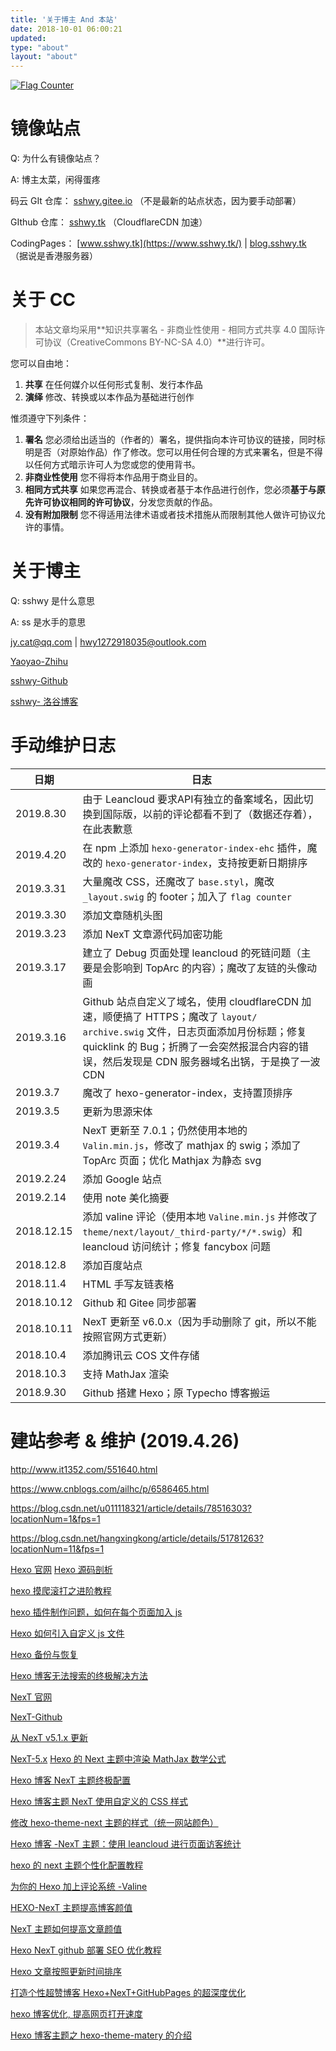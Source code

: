 ```yaml
---
title: '关于博主 And 本站'
date: 2018-10-01 06:00:21
updated:
type: "about"
layout: "about"
---
```




<a href="https://info.flagcounter.com/dgHh"><img src="https://s04.flagcounter.com/count/dgHh/bg_FFFFFF/txt_000000/border_CCCCCC/columns_5/maxflags_20/viewers_0/labels_0/pageviews_1/flags_0/percent_0/" alt="Flag Counter" border="0" style="margin: 0px;"></a>

# 镜像站点

Q: 为什么有镜像站点？

A: 博主太菜，闲得蛋疼

码云 GIt 仓库： [sshwy.gitee.io](https://sshwy.gitee.io/) （不是最新的站点状态，因为要手动部署）

GIthub 仓库： [sshwy.tk](https://sshwy.tk/) （CloudflareCDN 加速）

CodingPages： [www.sshwy.tk](https://www.sshwy.tk/) | [blog.sshwy.tk](https://blog.sshwy.tk/) （据说是香港服务器）

# 关于 CC

> 本站文章均采用**知识共享署名 - 非商业性使用 - 相同方式共享 4.0 国际许可协议（CreativeCommons BY-NC-SA 4.0）**进行许可。

您可以自由地：

1. **共享** 在任何媒介以任何形式复制、发行本作品
2. **演绎** 修改、转换或以本作品为基础进行创作

惟须遵守下列条件：

1. **署名** 您必须给出适当的（作者的）署名，提供指向本许可协议的链接，同时标明是否（对原始作品）作了修改。您可以用任何合理的方式来署名，但是不得以任何方式暗示许可人为您或您的使用背书。
2. **非商业性使用** 您不得将本作品用于商业目的。
3. **相同方式共享** 如果您再混合、转换或者基于本作品进行创作，您必须**基于与原先许可协议相同的许可协议**，分发您贡献的作品。
4. **没有附加限制** 您不得适用法律术语或者技术措施从而限制其他人做许可协议允许的事情。

# 关于博主

Q: sshwy 是什么意思

A: ss 是水手的意思

<i class="fa fa-envelope"></i>  jy.cat@qq.com | hwy1272918035@outlook.com

<i class="fa fa-safari"></i> [Yaoyao-Zhihu](https://www.zhihu.com/people/yao-yao-12-74-92/activities)

<i class="fa fa-github"></i> [sshwy-Github](https://github.com/sshwy)

<i class="fa fa-plus"></i> [sshwy- 洛谷博客](https://www.luogu.org/blog/42196/)


# 手动维护日志

| 日期       | 日志                                                         |
| ---------- | ------------------------------------------------------------ |
| 2019.8.30  | 由于 Leancloud 要求API有独立的备案域名，因此切换到国际版，以前的评论都看不到了（数据还存着），在此表歉意 |
| 2019.4.20  | 在 npm 上添加 `hexo-generator-index-ehc` 插件，魔改的 `hexo-generator-index`，支持按更新日期排序 |
| 2019.3.31  | 大量魔改 CSS，还魔改了 `base.styl`，魔改 `_layout.swig` 的 footer；加入了 `flag counter` |
| 2019.3.30  | 添加文章随机头图                                             |
| 2019.3.23  | 添加 NexT 文章源代码加密功能                                 |
| 2019.3.17  | 建立了 Debug 页面处理 leancloud 的死链问题（主要是会影响到 TopArc 的内容）；魔改了友链的头像动画 |
| 2019.3.16  | Github 站点自定义了域名，使用 cloudflareCDN 加速，顺便搞了 HTTPS；魔改了 `layout/ archive.swig` 文件，日志页面添加月份标题；修复 quicklink 的 Bug；折腾了一会突然报混合内容的错误，然后发现是 CDN 服务器域名出锅，于是换了一波 CDN |
| 2019.3.7   | 魔改了 hexo-generator-index，支持置顶排序                    |
| 2019.3.5   | 更新为思源宋体                                               |
| 2019.3.4   | NexT 更新至 7.0.1；仍然使用本地的 `Valin.min.js`，修改了 mathjax 的 swig；添加了 TopArc 页面；优化 Mathjax 为静态 svg |
| 2019.2.24  | 添加 Google 站点                                             |
| 2019.2.14  | 使用 note 美化摘要                                           |
| 2018.12.15 | 添加 valine 评论（使用本地 `Valine.min.js` 并修改了 `theme/next/layout/_third-party/*/*.swig`）和 leancloud 访问统计；修复 fancybox 问题 |
| 2018.12.8  | 添加百度站点                                                 |
| 2018.11.4  | HTML 手写友链表格                                            |
| 2018.10.12 | Github 和 Gitee 同步部署                                     |
| 2018.10.11 | NexT 更新至 v6.0.x（因为手动删除了 git，所以不能按照官网方式更新） |
| 2018.10.4  | 添加腾讯云 COS 文件存储                                      |
| 2018.10.3  | 支持 MathJax 渲染                                            |
| 2018.9.30  | Github 搭建 Hexo；原 Typecho 博客搬运                        |


# 建站参考 & 维护 (2019.4.26)

http://www.it1352.com/551640.html

https://www.cnblogs.com/ailhc/p/6586465.html

https://blog.csdn.net/u011118321/article/details/78516303?locationNum=1&fps=1

https://blog.csdn.net/hangxingkong/article/details/51781263?locationNum=11&fps=1

[Hexo 官网](https://hexo.io/zh-cn/docs/) [Hexo 源码剖析](https://blog.csdn.net/li20081006/article/details/73319054) 

[hexo 摸爬滚打之进阶教程](https://segmentfault.com/a/1190000009594843) 

[hexo 插件制作问题，如何在每个页面加入 js](https://www.zhihu.com/question/57472882) 

[Hexo 如何引入自定义 js 文件](https://wxnacy.com/2017/12/12/hexo-cust-js/) 

[Hexo 备份与恢复](https://blog.csdn.net/zk673820543/article/details/52698760) 

[Hexo 博客无法搜索的终极解决方法](http://www.sqlsec.com/2017/12/hexosearch.html) 

[NexT 官网](https://theme-next.org/) 

[NexT-Github](https://github.com/theme-next/hexo-theme-next/blob/master/docs/zh-CN/README.md) 

[从 NexT v5.1.x 更新](https://github.com/theme-next/hexo-theme-next/blob/master/docs/zh-CN/UPDATE-FROM-5.1.X.md)

[NexT-5.x](http://theme-next.iissnan.com/getting-started.html) 
[Hexo 的 Next 主题中渲染 MathJax 数学公式](https://blog.csdn.net/wgshun616/article/details/81019687) 

[Hexo 博客 NexT 主题终极配置](https://blog.csdn.net/panchao888888/article/details/80666352) 

[Hexo 博客主题 NexT 使用自定义的 CSS 样式](https://segmentfault.com/a/1190000003846777) 

[修改 hexo-theme-next 主题的样式（统一网站颜色）](https://segmentfault.com/a/1190000016594259?utm_source=tag-newest) 

[Hexo 博客 -NexT 主题：使用 leancloud 进行页面访客统计](https://lfwen.site/2016/05/31/add-count-for-hexo-next/) 

[hexo 的 next 主题个性化配置教程](https://segmentfault.com/a/1190000009544924) 

[为你的 Hexo 加上评论系统 -Valine](https://blog.csdn.net/blue_zy/article/details/79071414) 

[HEXO-NexT 主题提高博客颜值](https://walesexcitedmei.github.io/2018/08/30/HEXO-NexT-%E4%B8%BB%E9%A2%98%E6%8F%90%E9%AB%98%E5%8D%9A%E5%AE%A2%E9%A2%9C%E5%80%BC/) 

[NexT 主题如何提高文章颜值](https://www.titanjun.top/2018/05/07/NexT%E4%B8%BB%E9%A2%98%E5%A6%82%E4%BD%95%E6%8F%90%E9%AB%98%E6%96%87%E7%AB%A0%E9%A2%9C%E5%80%BC/) 

[Hexo NexT github 部署 SEO 优化教程](https://www.jianshu.com/p/5b4c98490f26) 

[Hexo 文章按照更新时间排序](http://aiellochan.com/2018/02/13/hexo/Hexo-%E6%96%87%E7%AB%A0%E6%8C%89%E7%85%A7%E6%9B%B4%E6%96%B0%E6%97%B6%E9%97%B4%E6%8E%92%E5%BA%8F/) 

[打造个性超赞博客 Hexo+NexT+GitHubPages 的超深度优化](https://reuixiy.github.io/technology/computer/computer-aided-art/2017/06/09/hexo-next-optimization.html)

[hexo 博客优化, 提高网页打开速度](https://www.itcto.cn/blog/hexo%E5%8D%9A%E5%AE%A2%E4%BC%98%E5%8C%96/)

[Hexo 博客主题之 hexo-theme-matery 的介绍](https://blinkfox.github.io/2018/09/28/qian-duan/hexo-bo-ke-zhu-ti-zhi-hexo-theme-matery-de-jie-shao/)
